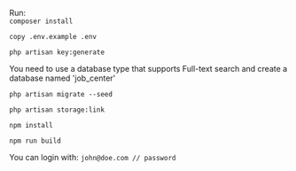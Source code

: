 Run:  
```composer install```

```copy .env.example .env```

```php artisan key:generate```

You need to use a database type that supports Full-text search and create a database named 'job_center'

```php artisan migrate --seed```

```php artisan storage:link```

```npm install```

```npm run build```

You can login with:
```john@doe.com // password```
